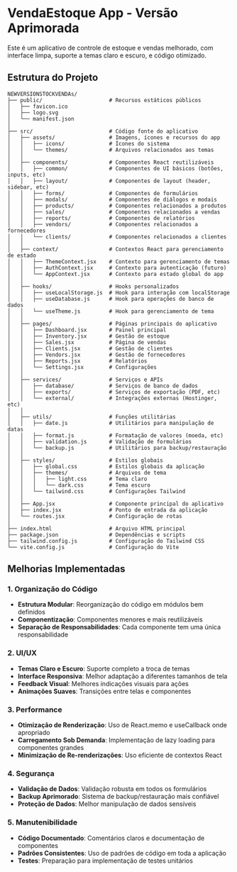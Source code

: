 # VendaEstoque App - Versão Aprimorada

Este é um aplicativo de controle de estoque e vendas melhorado, com interface limpa, suporte a temas claro e escuro, e código otimizado.

## Estrutura do Projeto

```
NEWVERSIONSTOCKVENDAs/
├── public/                     # Recursos estáticos públicos
│   ├── favicon.ico
│   ├── logo.svg
│   └── manifest.json
│
├── src/                        # Código fonte do aplicativo
│   ├── assets/                 # Imagens, ícones e recursos do app
│   │   ├── icons/              # Ícones do sistema
│   │   └── themes/             # Arquivos relacionados aos temas
│   │
│   ├── components/             # Componentes React reutilizáveis
│   │   ├── common/             # Componentes de UI básicos (botões, inputs, etc)
│   │   ├── layout/             # Componentes de layout (header, sidebar, etc)
│   │   ├── forms/              # Componentes de formulários
│   │   ├── modals/             # Componentes de diálogos e modais
│   │   ├── products/           # Componentes relacionados a produtos
│   │   ├── sales/              # Componentes relacionados a vendas
│   │   ├── reports/            # Componentes de relatórios
│   │   ├── vendors/            # Componentes relacionados a fornecedores
│   │   └── clients/            # Componentes relacionados a clientes
│   │
│   ├── context/                # Contextos React para gerenciamento de estado
│   │   ├── ThemeContext.jsx    # Contexto para gerenciamento de temas
│   │   ├── AuthContext.jsx     # Contexto para autenticação (futuro)
│   │   └── AppContext.jsx      # Contexto para estado global do app
│   │
│   ├── hooks/                  # Hooks personalizados
│   │   ├── useLocalStorage.js  # Hook para interação com localStorage
│   │   ├── useDatabase.js      # Hook para operações de banco de dados
│   │   └── useTheme.js         # Hook para gerenciamento de tema
│   │
│   ├── pages/                  # Páginas principais do aplicativo
│   │   ├── Dashboard.jsx       # Painel principal
│   │   ├── Inventory.jsx       # Gestão de estoque
│   │   ├── Sales.jsx           # Página de vendas
│   │   ├── Clients.jsx         # Gestão de clientes
│   │   ├── Vendors.jsx         # Gestão de fornecedores
│   │   ├── Reports.jsx         # Relatórios
│   │   └── Settings.jsx        # Configurações
│   │
│   ├── services/               # Serviços e APIs
│   │   ├── database/           # Serviços de banco de dados
│   │   ├── exports/            # Serviços de exportação (PDF, etc)
│   │   └── external/           # Integrações externas (Hostinger, etc)
│   │
│   ├── utils/                  # Funções utilitárias
│   │   ├── date.js             # Utilitários para manipulação de datas
│   │   ├── format.js           # Formatação de valores (moeda, etc)
│   │   ├── validation.js       # Validação de formulários
│   │   └── backup.js           # Utilitários para backup/restauração
│   │
│   ├── styles/                 # Estilos globais
│   │   ├── global.css          # Estilos globais da aplicação
│   │   ├── themes/             # Arquivos de tema
│   │   │   ├── light.css       # Tema claro
│   │   │   └── dark.css        # Tema escuro
│   │   └── tailwind.css        # Configurações Tailwind
│   │
│   ├── App.jsx                 # Componente principal do aplicativo
│   ├── index.jsx               # Ponto de entrada da aplicação
│   └── routes.jsx              # Configuração de rotas
│
├── index.html                  # Arquivo HTML principal
├── package.json                # Dependências e scripts
├── tailwind.config.js          # Configuração do Tailwind CSS
└── vite.config.js              # Configuração do Vite
```

## Melhorias Implementadas

### 1. Organização do Código

- **Estrutura Modular**: Reorganização do código em módulos bem definidos
- **Componentização**: Componentes menores e mais reutilizáveis
- **Separação de Responsabilidades**: Cada componente tem uma única responsabilidade

### 2. UI/UX

- **Temas Claro e Escuro**: Suporte completo a troca de temas
- **Interface Responsiva**: Melhor adaptação a diferentes tamanhos de tela
- **Feedback Visual**: Melhores indicações visuais para ações
- **Animações Suaves**: Transições entre telas e componentes

### 3. Performance

- **Otimização de Renderização**: Uso de React.memo e useCallback onde apropriado
- **Carregamento Sob Demanda**: Implementação de lazy loading para componentes grandes
- **Minimização de Re-renderizações**: Uso eficiente de contextos React

### 4. Segurança

- **Validação de Dados**: Validação robusta em todos os formulários
- **Backup Aprimorado**: Sistema de backup/restauração mais confiável
- **Proteção de Dados**: Melhor manipulação de dados sensíveis

### 5. Manutenibilidade

- **Código Documentado**: Comentários claros e documentação de componentes
- **Padrões Consistentes**: Uso de padrões de código em toda a aplicação
- **Testes**: Preparação para implementação de testes unitários